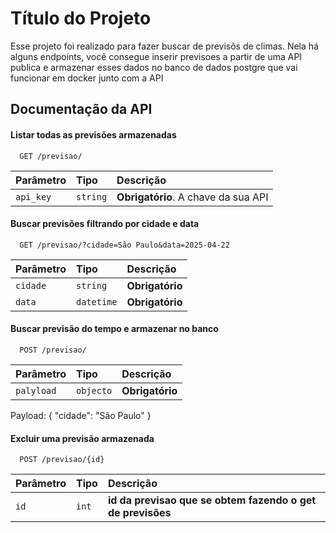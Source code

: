 
# Título do Projeto

Esse projeto foi realizado para fazer buscar de previsõs de climas. Nela há alguns endpoints, você consegue inserir previsoes a partir de uma API publica e armazenar esses dados no banco de dados postgre que vai funcionar em docker junto com a API





## Documentação da API

#### Listar todas as previsões armazenadas

```http
  GET /previsao/
```

| Parâmetro   | Tipo       | Descrição                           |
| :---------- | :--------- | :---------------------------------- |
| `api_key` | `string` | **Obrigatório**. A chave da sua API |

#### Buscar previsões filtrando por cidade e data


```http
  GET /previsao/?cidade=São Paulo&data=2025-04-22
```

| Parâmetro   | Tipo       | Descrição                                   |
| :---------- | :--------- | :------------------------------------------ |
| `cidade`      | `string` | **Obrigatório** |
| `data`      | `datetime` | **Obrigatório** |

#### Buscar previsão do tempo e armazenar no banco

```http
  POST /previsao/
```

| Parâmetro   | Tipo       | Descrição                                   |
| :---------- | :--------- | :------------------------------------------ |
| `palyload`      | `objecto` | **Obrigatório** |

Payload: { "cidade": "São Paulo" }


#### Excluir uma previsão armazenada

```http
  POST /previsao/{id}
```

| Parâmetro   | Tipo       | Descrição                                   |
| :---------- | :--------- | :------------------------------------------ |
| `id`      | `int` | **id da previsao que se obtem fazendo o get de previsões** |


